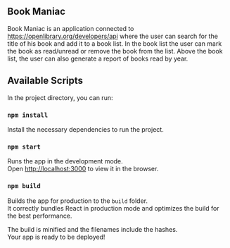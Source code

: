 ## Book Maniac

Book Maniac is an application connected to https://openlibrary.org/developers/api where the user can search for the title of his book and add it to a book list.
In the book list the user can mark the book as read/unread or remove the book from the list.
Above the book list, the user can also generate a report of books read by year.

## Available Scripts

In the project directory, you can run:

### `npm install`

Install the necessary dependencies to run the project.

### `npm start`

Runs the app in the development mode.<br />
Open [http://localhost:3000](http://localhost:3000) to view it in the browser.

### `npm build`

Builds the app for production to the `build` folder.<br />
It correctly bundles React in production mode and optimizes the build for the best performance.

The build is minified and the filenames include the hashes.<br />
Your app is ready to be deployed!